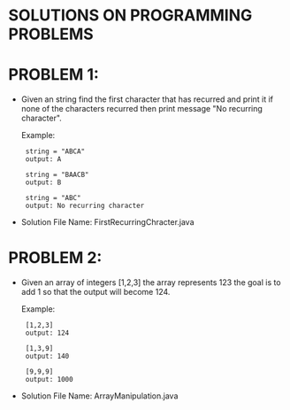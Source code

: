 # SOLUTIONS ON PROGRAMMING PROBLEMS

# PROBLEM 1:
 - Given an string find the first character that has recurred and print it if none of the characters recurred then print message "No recurring character".
 
	Example:

		string = "ABCA"
		output: A
		
		string = "BAACB"
		output: B
		
		string = "ABC"
		output: No recurring character
    
  - Solution File Name: FirstRecurringChracter.java
		
# PROBLEM 2:
 - Given an array of integers [1,2,3] the array represents 123 the goal is to add 1 so that the output will become 124.
 
	Example:
	
		[1,2,3]
		output: 124
		
		[1,3,9]
		output: 140
		
		[9,9,9]
		output: 1000
    
  - Solution File Name: ArrayManipulation.java
  
  

